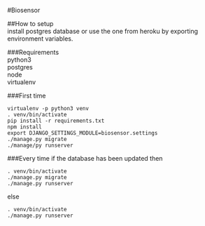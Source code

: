 #Biosensor

##How to setup  
install postgres database
or use the one from heroku by exporting environment variables.

###Requirements  
python3  
postgres  
node  
virtualenv  


###First time
```
virtualenv -p python3 venv
. venv/bin/activate
pip install -r requirements.txt
npm install
export DJANGO_SETTINGS_MODULE=biosensor.settings
./manage.py migrate
./manage/py runserver
```

###Every time
if the database has been updated then
```
. venv/bin/activate
./manage.py migrate
./manage.py runserver
```
else
```
. venv/bin/activate
./manage.py runserver
```
